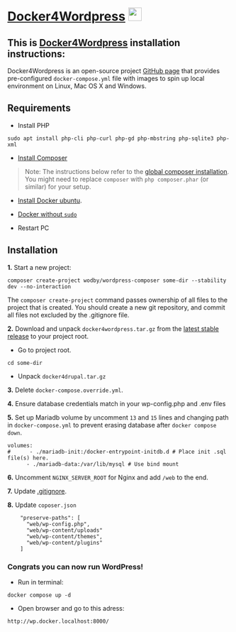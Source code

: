# [Docker4Wordpress](https://github.com/wodby/docker4wordpress) <a href="https://github.com/wodby/docker4wordpress"><img src="https://upload.wikimedia.org/wikipedia/commons/thumb/9/98/WordPress_blue_logo.svg/1200px-WordPress_blue_logo.svg.png" width="30"></a>
## This is [Docker4Wordpress](https://github.com/wodby/docker4wordpress) installation instructions:

Docker4Wordpress is an open-source project [GitHub page](https://github.com/wodby/docker4wordpress) that provides pre-configured `docker-compose.yml` file with images to spin up local environment on Linux, Mac OS X and Windows.

## Requirements ##

* Install PHP
```
sudo apt install php-cli php-curl php-gd php-mbstring php-sqlite3 php-xml
```

* [Install Composer](https://getcomposer.org/doc/00-intro.md#installation-linux-unix-osx)
> Note: The instructions below refer to the [global composer installation](https://getcomposer.org/doc/00-intro.md#globally). You might need to replace `composer` with `php composer.phar` (or similar) for your setup.


* [Install Docker ubuntu](https://docs.docker.com/engine/install/ubuntu/).

* [Docker without `sudo`](https://docs.docker.com/engine/install/linux-postinstall)

* Restart PC 

## Installation ##

**1.** Start a new project:

```
composer create-project wodby/wordpress-composer some-dir --stability dev --no-interaction
```

The `composer create-project` command passes ownership of all files to the project that is created. You should create a new git repository, and commit all files not excluded by the .gitignore file.

**2.** Download and unpack `docker4wordpress.tar.gz` from the [latest stable release](https://github.com/wodby/docker4wordpress/releases) to your project root.

* Go to project root.
```
cd some-dir
```
* Unpack `docker4drupal.tar.gz`

**3.** Delete `docker-compose.override.yml`.

**4.** Ensure database credentials match in your wp-config.php and .env files

**5.** Set up Mariadb volume by uncomment `13` and `15` lines and changing path in `docker-compose.yml` to prevent erasing database after `docker compose down`.

```
volumes:
#      - ./mariadb-init:/docker-entrypoint-initdb.d # Place init .sql file(s) here.
      - ./mariadb-data:/var/lib/mysql # Use bind mount
```

**6.** Uncomment `NGINX_SERVER_ROOT` for Nginx and add `/web` to the end.

**7.** Update [.gitignore](https://github.com/giorgitchanturidze/docker-compose-wordpress-guide/blob/main/.gitignore).

**8.** Update `coposer.json`
```
    "preserve-paths": [
      "web/wp-config.php",
      "web/wp-content/uploads"
      "web/wp-content/themes",
      "web/wp-content/plugins"
    ]
```

### Congrats you can now run WordPress!
* Run in terminal:
```
docker compose up -d
```

[^Note]: docker compose is newer version of docker-composer.

* Open browser and go to this adress:
 ```
 http://wp.docker.localhost:8000/
```
